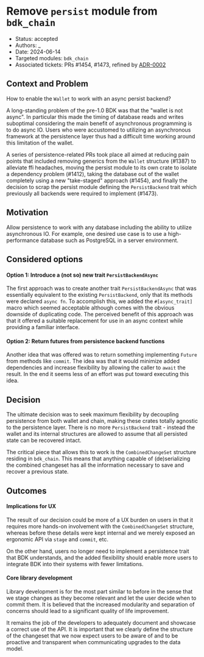 # Remove `persist` module from `bdk_chain`

* Status: accepted
* Authors: _
* Date: 2024-06-14
* Targeted modules: `bdk_chain`
* Associated tickets: PRs #1454, #1473, refined by [ADR-0002](./0002_persisted.md)

## Context and Problem

How to enable the `Wallet` to work with an async persist backend?

A long-standing problem of the pre-1.0 BDK was that the "wallet is not async". In particular this made the timing of database reads and writes suboptimal considering the main benefit of asynchronous programming is to do async IO. Users who were accustomed to utilizing an asynchronous framework at the persistence layer thus had a difficult time working around this limitation of the wallet.

A series of persistence-related PRs took place all aimed at reducing pain points that included removing generics from the `Wallet` structure (#1387) to alleviate ffi headaches, moving the persist module to its own crate to isolate a dependency problem (#1412), taking the database out of the wallet completely using a new "take-staged" approach (#1454), and finally the decision to scrap the persist module defining the `PersistBackend` trait which previously all backends were required to implement (#1473).

## Motivation

Allow persistence to work with any database including the ability to utilize asynchronous IO. For example, one desired use case is to use a high-performance database such as PostgreSQL in a server environment. 

## Considered options

#### Option 1: Introduce a (not so) new trait `PersistBackendAsync`

The first approach was to create another trait `PersistBackendAsync` that was essentially equivalent to the existing `PersistBackend`, only that its methods were declared `async fn`. To accomplish this, we added the `#[async_trait]` macro which seemed acceptable although comes with the obvious downside of duplicating code. The perceived benefit of this approach was that it offered a suitable replacement for use in an async context while providing a familiar interface.

#### Option 2: Return futures from persistence backend functions

Another idea that was offered was to return something implementing `Future` from methods like `commit`. The idea was that it would minimize added dependencies and increase flexibility by allowing the caller to `await` the result. In the end it seems less of an effort was put toward executing this idea.

## Decision

The ultimate decision was to seek maximum flexibility by decoupling persistence from both wallet and chain, making these crates totally agnostic to the persistence layer. There is no more `PersistBackend` trait - instead the wallet and its internal structures are allowed to assume that all persisted state can be recovered intact.

The critical piece that allows this to work is the `CombinedChangeSet` structure residing in `bdk_chain`. This means that anything capable of (de)serializing the combined changeset has all the information necessary to save and recover a previous state.

## Outcomes

#### Implications for UX

The result of our decision could be more of a UX burden on users in that it requires more hands-on involvement with the `CombinedChangeSet` structure, whereas before these details were kept internal and we merely exposed an ergonomic API via `stage` and `commit`, etc.

On the other hand, users no longer need to implement a persistence trait that BDK understands, and the added flexibility should enable more users to integrate BDK into their systems with fewer limitations.

#### Core library development

Library development is for the most part similar to before in the sense that we stage changes as they become relevant and let the user decide when to commit them. It is believed that the increased modularity and separation of concerns should lead to a significant quality of life improvement.

It remains the job of the developers to adequately document and showcase a correct use of the API. It is important that we clearly define the structure of the changeset that we now expect users to be aware of and to be proactive and transparent when communicating upgrades to the data model.
